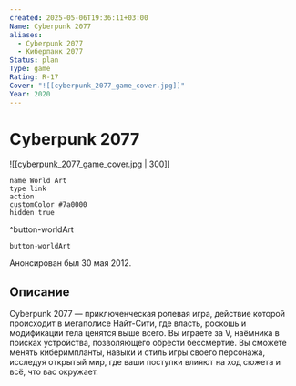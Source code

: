 ```yaml
---
created: 2025-05-06T19:36:11+03:00
Name: Cyberpunk 2077
aliases:
  - Cyberpunk 2077
  - Киберпанк 2077
Status: plan
Type: game
Rating: R-17
Cover: "![[cyberpunk_2077_game_cover.jpg]]"
Year: 2020
---
```


# Cyberpunk 2077

![[cyberpunk_2077_game_cover.jpg | 300]]


```button
name World Art
type link
action 
customColor #7a0000
hidden true
```
^button-worldArt



`button-worldArt`

Анонсирован был 30 мая 2012.

## Описание

Cyberpunk 2077 — приключенческая ролевая игра, действие которой происходит в мегаполисе Найт-Сити, где власть, роскошь и модификации тела ценятся выше всего. Вы играете за V, наёмника в поисках устройства, позволяющего обрести бессмертие. Вы сможете менять киберимпланты, навыки и стиль игры своего персонажа, исследуя открытый мир, где ваши поступки влияют на ход сюжета и всё, что вас окружает.
